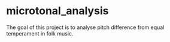# microtonal_analysis
The goal of this project is to analyse pitch difference from equal temperament in folk music.
